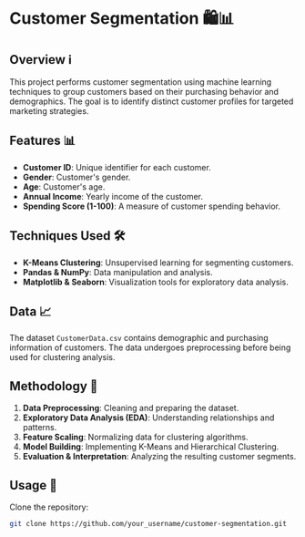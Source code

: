 # Customer Segmentation 🛍️📊

## Overview ℹ️

This project performs customer segmentation using machine learning techniques to group customers based on their purchasing behavior and demographics. The goal is to identify distinct customer profiles for targeted marketing strategies.

## Features 📊

- **Customer ID**: Unique identifier for each customer.
- **Gender**: Customer's gender.
- **Age**: Customer's age.
- **Annual Income**: Yearly income of the customer.
- **Spending Score (1-100)**: A measure of customer spending behavior.

## Techniques Used 🛠️

- **K-Means Clustering**: Unsupervised learning for segmenting customers.
- **Pandas & NumPy**: Data manipulation and analysis.
- **Matplotlib & Seaborn**: Visualization tools for exploratory data analysis.

## Data 📈

The dataset `CustomerData.csv` contains demographic and purchasing information of customers. The data undergoes preprocessing before being used for clustering analysis.

## Methodology 🚀

1. **Data Preprocessing**: Cleaning and preparing the dataset.
2. **Exploratory Data Analysis (EDA)**: Understanding relationships and patterns.
3. **Feature Scaling**: Normalizing data for clustering algorithms.
4. **Model Building**: Implementing K-Means and Hierarchical Clustering.
5. **Evaluation & Interpretation**: Analyzing the resulting customer segments.

## Usage 🚀

Clone the repository:

```bash
git clone https://github.com/your_username/customer-segmentation.git
```

